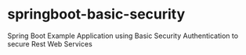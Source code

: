 # springboot-basic-security
Spring Boot Example Application using Basic Security Authentication to secure Rest Web Services
